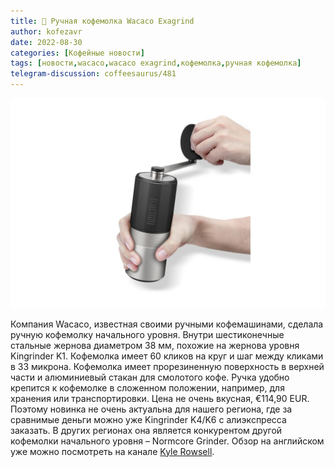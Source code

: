 ```yaml
---
title: 📰 Ручная кофемолка Wacaco Exagrind
author: kofezavr
date: 2022-08-30
categories: [Кофейные новости]
tags: [новости,wacaco,wacaco exagrind,кофемолка,ручная кофемолка]
telegram-discussion: coffeesaurus/481
--- 
```

![Ручная кофемолка Wacaco Exagrind](/assets/img/posts/22/08/wacaco-exagrind.jpg)

Компания Wacaco, известная своими ручными кофемашинами, сделала ручную кофемолку начального уровня. Внутри шестиконечные стальные жернова диаметром 38 мм, похожие на жернова уровня Kingrinder K1. Кофемолка имеет 60 кликов на круг и шаг между кликами в 33 микрона. Кофемолка имеет прорезиненную поверхность в верхней части и алюминиевый стакан для смолотого кофе. Ручка удобно крепится к кофемолке в сложенном положении, например, для хранения или транспортировки. Цена не очень вкусная, €114,90 EUR. Поэтому новинка не очень актуальна для нашего региона, где за сравнимые деньги можно уже Kingrinder K4/K6 с алиэкспресса заказать. В других регионах она является конкурентом другой кофемолки начального уровня – Normcore Grinder. Обзор на английском уже можно посмотреть на канале [Kyle Rowsell](https://www.youtube.com/watch?v=xPmknI0_0-E).